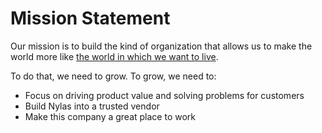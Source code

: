 # Mission Statement

Our mission is to build the kind of organization that allows us to make the world more like [the world in which we want to live](https://github.com/nylas/handbook/blob/master/Introduction/Values.md).

To do that, we need to grow. To grow, we need to:

- Focus on driving product value and solving problems for customers
- Build Nylas into a trusted vendor
- Make this company a great place to work

